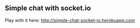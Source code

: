 Simple chat with socket.io
------------------------------------------------------------------------------
Play with it here: http://simple-chat-socket-io.herokuapp.com 
